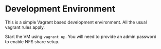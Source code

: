 # Development Environment

This is a simple Vagrant based development environment. All the usual vagrant rules apply.

Start the VM using `vagrant up`. You will need to provide an admin password to enable NFS share setup.
